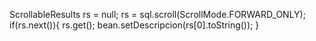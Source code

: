 ScrollableResults rs = null;
rs = sql.scroll(ScrollMode.FORWARD_ONLY);
if(rs.next()){
	rs.get();
	bean.setDescripcion(rs[0].toString());
}
